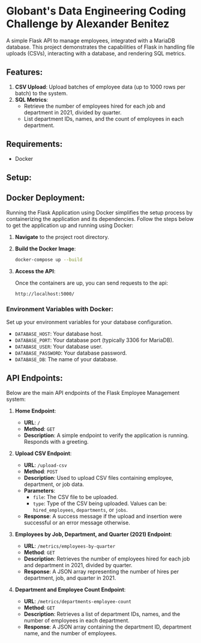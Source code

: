 # Globant's Data Engineering Coding Challenge by Alexander Benitez

A simple Flask API to manage employees, integrated with a MariaDB database. This project demonstrates the capabilities of Flask in handling file uploads (CSVs), interacting with a database, and rendering SQL metrics.

## Features:
1. **CSV Upload**: Upload batches of employee data (up to 1000 rows per batch) to the system.
2. **SQL Metrics**:
   - Retrieve the number of employees hired for each job and department in 2021, divided by quarter.
   - List department IDs, names, and the count of employees in each department.

## Requirements:
- Docker


## Setup:

## Docker Deployment:

Running the Flask Application using Docker simplifies the setup process by containerizing the application and its dependencies. Follow the steps below to get the application up and running using Docker:

1. **Navigate** to the project root directory.

2. **Build the Docker Image**:

   ```bash
   docker-compose up --build
   ```

4. **Access the API**:

   Once the containers are up, you can send requests to the api:
   ```
   http://localhost:5000/
   ```

### Environment Variables with Docker:

Set up your environment variables for your database configuration.
   - `DATABASE_HOST`: Your database host.
   - `DATABASE_PORT`: Your database port (typically 3306 for MariaDB).
   - `DATABASE_USER`: Your database user.
   - `DATABASE_PASSWORD`: Your database password.
   - `DATABASE_DB`: The name of your database.

## API Endpoints:

Below are the main API endpoints of the Flask Employee Management system:

1. **Home Endpoint**:
    - **URL**: `/`
    - **Method**: `GET`
    - **Description**: A simple endpoint to verify the application is running. Responds with a greeting.
    
2. **Upload CSV Endpoint**:
    - **URL**: `/upload-csv`
    - **Method**: `POST`
    - **Description**: Used to upload CSV files containing employee, department, or job data.
    - **Parameters**:
      - `file`: The CSV file to be uploaded.
      - `type`: Type of the CSV being uploaded. Values can be: `hired_employees`, `departments`, or `jobs`.
    - **Response**: A success message if the upload and insertion were successful or an error message otherwise.
    
3. **Employees by Job, Department, and Quarter (2021) Endpoint**:
    - **URL**: `/metrics/employees-by-quarter`
    - **Method**: `GET`
    - **Description**: Retrieves the number of employees hired for each job and department in 2021, divided by quarter.
    - **Response**: A JSON array representing the number of hires per department, job, and quarter in 2021.
    
4. **Department and Employee Count Endpoint**:
    - **URL**: `/metrics/departments-employee-count`
    - **Method**: `GET`
    - **Description**: Retrieves a list of department IDs, names, and the number of employees in each department.
    - **Response**: A JSON array containing the department ID, department name, and the number of employees.